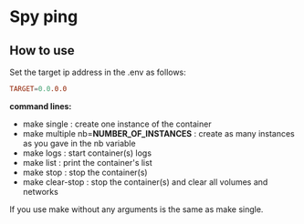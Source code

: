 # Spy ping

## How to use

Set the target ip address in the .env as follows:
```conf
TARGET=0.0.0.0
```

__command lines:__

- make single : create one instance of the container
- make multiple nb=__NUMBER_OF_INSTANCES__ : create as many instances as you gave in the nb variable
- make logs : start container(s) logs
- make list : print the container's list
- make stop : stop the container(s)
- make clear-stop : stop the container(s) and clear all volumes and networks

If you use make without any arguments is the same as make single.